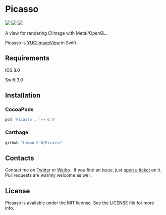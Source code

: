 # Picasso
<p>
<a href="http://cocoadocs.org/docsets/Picasso"><img src="https://img.shields.io/cocoapods/v/Picasso.svg?style=flat"></a>
<a href="https://github.com/Carthage/Carthage/"><img src="https://img.shields.io/badge/Carthage-compatible-4BC51D.svg?style=flat"></a>
<a href="https://raw.githubusercontent.com/Limon-O-O/Picasso/master/LICENSE"><img src="https://img.shields.io/cocoapods/l/Picasso.svg?style=flat"></a>
</p>

A view for rendering CIImage with Metal/OpenGL.

Picasso is [YUCIImageView](https://github.com/YuAo/YUCIImageView) in Swift.


## Requirements

iOS 8.0

Swift 3.0

## Installation

### CocoaPods

```ruby
pod 'Picasso', '~> 0.4'
```

### Carthage

```swift
github "Limon-O-O/Picasso"
```

## Contacts

Contact me on [Twitter](https://twitter.com/Limon______) or [Weibo](http://weibo.com/u/1783821582) . If you find an issue, just [open a ticket](https://github.com/Limon-O-O/Picasso/issues/new) on it. Pull requests are warmly welcome as well.

## License
Picasso is available under the MIT license. See the LICENSE file for more info.





